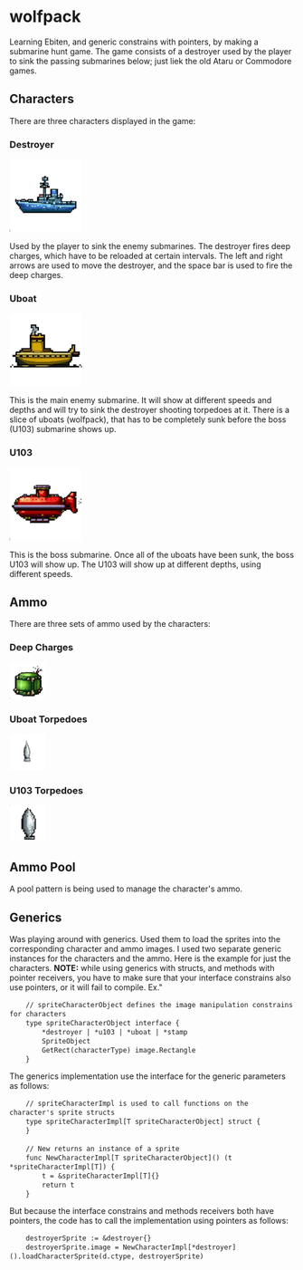 # wolfpack
Learning Ebiten, and generic constrains with pointers, by making a submarine hunt game.  The game consists of a 
destroyer used by the player to sink the passing submarines below; just liek the old Ataru or Commodore games.

## Characters

There are three characters displayed in the game:

### Destroyer
![plot](./assets/graphics/sprites/ship_left.png)

Used by the player to sink the enemy submarines. The destroyer fires deep charges, which have to be reloaded at 
certain intervals.  The left and right arrows are used to move the destroyer, and the space bar is used to fire the
deep charges.

### Uboat
![plot](./assets/graphics/sprites/uboat_left.png)

This is the main enemy submarine.  It will show at different speeds and depths and will try to sink the destroyer
shooting torpedoes at it.  There is a slice of uboats (wolfpack), that has to be completely sunk before the boss (U103) 
submarine shows up.


### U103
![plot](./assets/graphics/sprites/wolf_left.png)

This is the boss submarine.  Once all of the uboats have been sunk, the boss U103 will show up. The U103 will show up
at different depths, using different speeds.




## Ammo

There are three sets of ammo used by the characters:

### Deep Charges 
![plot](./assets/graphics/sprites/deep_charge.png)

### Uboat Torpedoes
![plot](./assets/graphics/sprites/uboat_torpedo.png)

### U103 Torpedoes
![plot](./assets/graphics/sprites/wolf_torpedo.png)


## Ammo Pool
A pool pattern is being used to manage the character's ammo.



## Generics
Was playing around with generics. Used them to load the sprites into the corresponding character and ammo images. I used
two separate generic instances for the characters and the ammo. Here is the example for just the characters. **NOTE:** 
while using generics with structs, and methods with pointer receivers, you have to make sure that your interface constrains 
also use pointers, or it will fail to compile.  Ex."
```
    // spriteCharacterObject defines the image manipulation constrains for characters
    type spriteCharacterObject interface {
	    *destroyer | *u103 | *uboat | *stamp
	    SpriteObject
	    GetRect(characterType) image.Rectangle
    }
```

The generics implementation use the interface for the generic parameters as follows:
```
    // spriteCharacterImpl is used to call functions on the character's sprite structs
    type spriteCharacterImpl[T spriteCharacterObject] struct {
    }

    // New returns an instance of a sprite
    func NewCharacterImpl[T spriteCharacterObject]() (t *spriteCharacterImpl[T]) {
	    t = &spriteCharacterImpl[T]{}
	    return t
    }
```

But because the interface constrains and methods receivers both have pointers, the code has to call the implementation
using pointers as follows:
```
    destroyerSprite := &destroyer{}
    destroyerSprite.image = NewCharacterImpl[*destroyer]().loadCharacterSprite(d.ctype, destroyerSprite)
```



